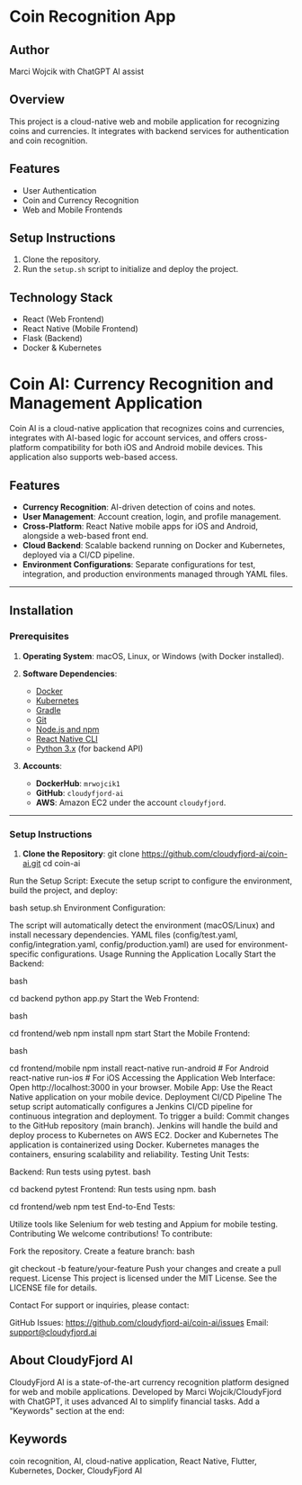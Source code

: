 # Coin Recognition App
## Author
Marci Wojcik with ChatGPT AI assist

## Overview
This project is a cloud-native web and mobile application for recognizing coins and currencies. It integrates with backend services for authentication and coin recognition.

## Features
- User Authentication
- Coin and Currency Recognition
- Web and Mobile Frontends

## Setup Instructions
1. Clone the repository.
2. Run the `setup.sh` script to initialize and deploy the project.

## Technology Stack
- React (Web Frontend)
- React Native (Mobile Frontend)
- Flask (Backend)
- Docker & Kubernetes

# Coin AI: Currency Recognition and Management Application

Coin AI is a cloud-native application that recognizes coins and currencies, integrates with AI-based logic for account services, and offers cross-platform compatibility for both iOS and Android mobile devices. This application also supports web-based access.

## Features
- **Currency Recognition**: AI-driven detection of coins and notes.
- **User Management**: Account creation, login, and profile management.
- **Cross-Platform**: React Native mobile apps for iOS and Android, alongside a web-based front end.
- **Cloud Backend**: Scalable backend running on Docker and Kubernetes, deployed via a CI/CD pipeline.
- **Environment Configurations**: Separate configurations for test, integration, and production environments managed through YAML files.

---

## Installation

### Prerequisites
1. **Operating System**: macOS, Linux, or Windows (with Docker installed).
2. **Software Dependencies**:
   - [Docker](https://www.docker.com/)
   - [Kubernetes](https://kubernetes.io/)
   - [Gradle](https://gradle.org/)
   - [Git](https://git-scm.com/)
   - [Node.js and npm](https://nodejs.org/)
   - [React Native CLI](https://reactnative.dev/docs/environment-setup)
   - [Python 3.x](https://www.python.org/) (for backend API)

3. **Accounts**:
   - **DockerHub**: `mrwojcik1`
   - **GitHub**: `cloudyfjord-ai`
   - **AWS**: Amazon EC2 under the account `cloudyfjord`.

---

### Setup Instructions

1. **Clone the Repository**:
   git clone https://github.com/cloudyfjord-ai/coin-ai.git
   cd coin-ai
   
Run the Setup Script: Execute the setup script to configure the environment, build the project, and deploy:

bash setup.sh
Environment Configuration:

The script will automatically detect the environment (macOS/Linux) and install necessary dependencies.
YAML files (config/test.yaml, config/integration.yaml, config/production.yaml) are used for environment-specific configurations.
Usage
Running the Application Locally
Start the Backend:

bash

cd backend
python app.py
Start the Web Frontend:

bash

cd frontend/web
npm install
npm start
Start the Mobile Frontend:

bash

cd frontend/mobile
npm install
react-native run-android # For Android
react-native run-ios # For iOS
Accessing the Application
Web Interface: Open http://localhost:3000 in your browser.
Mobile App: Use the React Native application on your mobile device.
Deployment
CI/CD Pipeline
The setup script automatically configures a Jenkins CI/CD pipeline for continuous integration and deployment.
To trigger a build:
Commit changes to the GitHub repository (main branch).
Jenkins will handle the build and deploy process to Kubernetes on AWS EC2.
Docker and Kubernetes
The application is containerized using Docker.
Kubernetes manages the containers, ensuring scalability and reliability.
Testing
Unit Tests:

Backend: Run tests using pytest.
bash

cd backend
pytest
Frontend: Run tests using npm.
bash

cd frontend/web
npm test
End-to-End Tests:

Utilize tools like Selenium for web testing and Appium for mobile testing.
Contributing
We welcome contributions! To contribute:

Fork the repository.
Create a feature branch:
bash

git checkout -b feature/your-feature
Push your changes and create a pull request.
License
This project is licensed under the MIT License. See the LICENSE file for details.

Contact
For support or inquiries, please contact:

GitHub Issues: https://github.com/cloudyfjord-ai/coin-ai/issues
Email: support@cloudyfjord.ai

## About CloudyFjord AI
CloudyFjord AI is a state-of-the-art currency recognition platform designed for web and mobile applications. Developed by Marci Wojcik/CloudyFjord with ChatGPT, it uses advanced AI to simplify financial tasks.
Add a "Keywords" section at the end:


## Keywords
coin recognition, AI, cloud-native application, React Native, Flutter, Kubernetes, Docker, CloudyFjord AI





